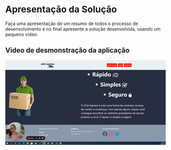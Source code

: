 # Apresentação da Solução

Faça uma apresentação de um resumo de todos o processo de desenvolvimento e no final apresente a solução desenvolvida, usando um pequeno vídeo.

## Video de desmonstração da aplicação

[![Video de apresentação](https://github.com/ICEI-PUC-Minas-PMV-ADS/pmv-ads-2022-1-e2-proj-int-t1-servico-transporte-carretos/blob/main/presentation/Captura%20de%20tela%202022-06-25%20235022.jpg)](https://github.com/ICEI-PUC-Minas-PMV-ADS/pmv-ads-2022-1-e2-proj-int-t1-servico-transporte-carretos/blob/main/presentation/ClickExpress.mp4)
